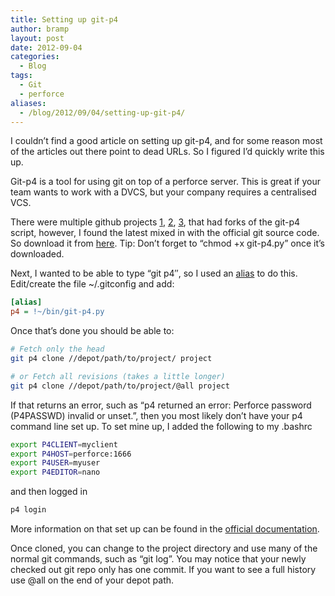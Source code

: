 ```yaml
---
title: Setting up git-p4
author: bramp
layout: post
date: 2012-09-04
categories:
  - Blog
tags:
  - Git
  - perforce
aliases:
  - /blog/2012/09/04/setting-up-git-p4/
---
```

I couldn&#8217;t find a good article on setting up git-p4, and for some reason most of the articles out there point to dead URLs. So I figured I&#8217;d quickly write this up. <!--more-->

Git-p4 is a tool for using git on top of a perforce server. This is great if your team wants to work with a DVCS, but your company requires a centralised VCS.

There were multiple github projects [1][1], [2][2], [3][3], that had forks of the git-p4 script, however, I found the latest mixed in with the official git source code. So download it from [here][4]. Tip: Don&#8217;t forget to &#8220;chmod +x git-p4.py&#8221; once it&#8217;s downloaded.

Next, I wanted to be able to type &#8220;git p4&#8243;, so I used an [alias][5] to do this. Edit/create the file ~/.gitconfig and add:

```ini
[alias]
p4 = !~/bin/git-p4.py
```

Once that&#8217;s done you should be able to:

```bash
# Fetch only the head
git p4 clone //depot/path/to/project/ project

# or Fetch all revisions (takes a little longer)
git p4 clone //depot/path/to/project/@all project
```

If that returns an error, such as &#8220;p4 returned an error: Perforce password (P4PASSWD) invalid or unset.&#8221;, then you most likely don&#8217;t have your p4 command line set up. To set mine up, I added the following to my .bashrc

```bash
export P4CLIENT=myclient
export P4HOST=perforce:1666
export P4USER=myuser
export P4EDITOR=nano
```

and then logged in

```bash
p4 login
```

More information on that set up can be found in the [ official documentation][6].

Once cloned, you can change to the project directory and use many of the normal git commands, such as &#8220;git log&#8221;. You may notice that your newly checked out git repo only has one commit. If you want to see a full history use @all on the end of your depot path.

 [1]: https://github.com/baldrick/git-p4/
 [2]: https://github.com/gkielSfdc/git-p4
 [3]: https://github.com/jendave/git-p4
 [4]: https://raw.github.com/git/git/master/git-p4.py
 [5]: https://git.wiki.kernel.org/index.php/Aliases
 [6]: http://www.perforce.com/perforce/doc.current/manuals/p4guide/02_config.html
 

